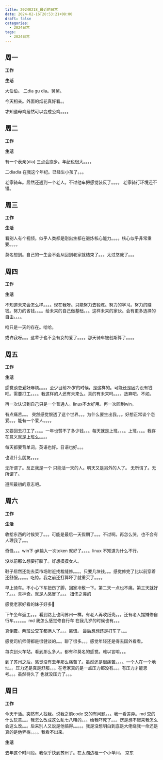```yaml
---
title: 20240218_最近的日常
date: 2024-02-16T20:53:21+08:00
draft: false
categories:
  - 2024日常
tags:
  - 2024日常
---
```



## 周一

**工作**



**生活**

大伯伯。 二dia gu dia。舅舅。

今天相亲。外面的烟花真好看。。

才知道母鸡居然可以变成公鸡。。。。

## 周二

**工作**



**生活**

有一个表亲(dia) 三点会跑步。年纪也很大。。。。

二diadia 在我这个年纪。已经生小孩了。。。

老家骑车。居然还遇到一个老人。不过他车把感觉装反了。。。。 老家骑行环境还不错。


## 周三


**工作**



**生活**

看别人有个视频。似乎人类都是刚出生都在锻炼核心能力。。。。核心似乎非常重要。。。。

莫名想到。自己的一生会不会从回到老家就结束了。。。太过悠哉了。。。

## 周四


**工作**



**生活**

不知道未来会怎么样。。。。现在我呀。只能努力去锻炼。努力的学习。努力的赚钱。努力的省钱。。。。给未来的自己做基础。。。这样未来的家伙。会有更多选择的自由。。。。

咱只是一天的存在。哈哈。

或许我呀。。。这辈子也不会有女的爱了。。。。那天骑车被创斯算了。。。。

## 周五


**工作**



**生活**

感觉谈恋爱好麻烦。。。。至少目前25岁的时候。是这样的。可能还是因为没有钱吧。需要打工。。。。我这样的人还有未来么。真的有未来吗。。。。放弃吧。不如。

再一次认识到自己只是一个普通人。linux不太好用。再一次回到win。

有点痛苦。。。 突然感觉恨透了这个世界。。。为什么要生出我。。。好想正常谈个恋爱。。。能有一个爱人。。。。

又要回去打工了。。。。一年也赞不了多少钱。。。每天就是上班。。。。上班。。。。我存在意义就是上班么。。。。

每天都要背单词。英语也好。日语也好。。。

也没什么朋友。。。。

无所谓了。反正我是一个 只能活一天的人。明天又是另外的人了。                 无所谓了。无所谓了。 

遵照最初的意志吧。

## 周六


**工作**



**生活**

收拾东西的时候哭了。。。可能是最后一天假期了。。。不过啊。再怎么哭。也不会有人理我了。。。

奇怪。。。win下 git输入一次token 就好了。。。。linux 不知道为什么不行。

没以前那么想要打胶了。好想摸摸女人。

鞋子居然还能去菜市场附近找裁缝修。。。。只要几块钱。。。感觉修完了比以前穿着还舒服。。。。。吃惊。我之前还打算坏了就重买了。。。。

早上骑车。不小心下车扭伤了脚，回家冷敷一下。第二天一点也不痛。第三天就好了。。。真神奇。就是人感冒了。。。 扭伤之类的

感觉老家好看的妹子好多🤤

下午坐车返工。。。看到路上也同苏州一样。有老人再收纸壳。。。还有老人摆摊修自行车。。。。。。md 我怎么感觉修自行车 在我几岁的时候也有。。。

真倒霉。两班公交车都满人了。。。离谱。 最后想想还是打车了。。。

感觉司机师傅都是很健谈的。。。聊了很多。。。感觉年轻还是得去国外看看。

每次到火车站。看到那么多人。都有种莫名的感觉。难以言喻。。。

到了苏州之后。感觉没有去年那么痛苦了。虽然还是很痛苦。。。。一个人在一个地址。。压力还是真是舒服。。。在老家真的是一点压力都没有。。。有压力才能思考。。。虽然待久了 也就没压力了。。。



## 周日


**工作**

今天干活。突然有人找我。说我之前code 交的有问题。。。我一看差异。md 交的什么玩意。。。我怎么改成这么乱七八糟的。。。给我吓死了。。。愣是想不起来我怎么会这么改。。。后来别人又说是他搞得。。。。。我是没想明白到底是大佬绕我一命还是真的是他弄得。。。。我看不出来。

**生活**

去年这个时间段。我似乎快到苏州了。在太湖边租一个小单间。
京东

